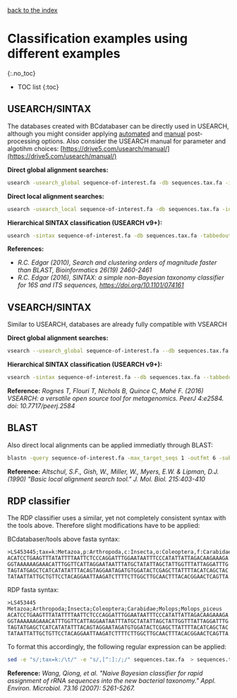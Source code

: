 [back to the index](./index.md)

# Classification examples using different examples
{:.no_toc}

* TOC list
{:toc}

## USEARCH/SINTAX

The databases created with BCdatabaser can be directly used in USEARCH, although you might consider applying [automated](./postprocessing.md) and [manual](./postprocessing_manual.md) post-processing options. 
Also consider the USEARCH manual for parameter and algotihm choices: [https://drive5.com/usearch/manual/](https://drive5.com/usearch/manual/)

**Direct global alignment searches:**
```sh 
usearch -usearch_global sequence-of-interest.fa -db sequences.tax.fa -id 0.97 -uc zotus.directglobal.uc -strand both
```

**Direct local alignment searches:**
```sh 
usearch -usearch_local sequence-of-interest.fa -db sequences.tax.fa -id 0.97 -uc zotus.directglobal.uc -strand both
```

**Hierarchical SINTAX classification (USEARCH v9+):**
```sh 
usearch -sintax sequence-of-interest.fa -db sequences.tax.fa -tabbedout zotus.directglobal.sintax -strand both -sintax_cutoff 0.8
```

**References:**

* *R.C. Edgar (2010), Search and clustering orders of magnitude faster than BLAST, Bioinformatics 26(19) 2460-2461*
* *R.C. Edgar (2016), SINTAX: a simple non-Bayesian taxonomy classifier for 16S and ITS sequences, https://doi.org/10.1101/074161*

## VSEARCH/SINTAX

Similar to USEARCH, databases are already fully compatible with VSEARCH


**Direct global alignment searches:**
```sh 
vsearch --usearch_global sequence-of-interest.fa --db sequences.tax.fa --id 0.97 --uc zotus.directglobal.uc --strand both
```
**Hierarchical SINTAX classification (USEARCH v9+):**
```sh 
vsearch -sintax sequence-of-interest.fa --db sequences.tax.fa --tabbedout zotus.directglobal.sintax --strand both --sintax_cutoff 0.8
```

**Reference:** *Rognes T, Flouri T, Nichols B, Quince C, Mahé F. (2016) VSEARCH: a versatile open source tool for metagenomics. PeerJ 4:e2584. doi: 10.7717/peerj.2584*

## BLAST

Also direct local alignments can be applied immediatly through BLAST: 

```sh
blastn -query sequence-of-interest.fa -max_target_seqs 1 -outfmt 6 -subject sequences.tax.fa > tabular.out
```

**Reference:** *Altschul, S.F., Gish, W., Miller, W., Myers, E.W. & Lipman, D.J. (1990) "Basic local alignment search tool." J. Mol. Biol. 215:403-410*

## RDP classifier

The RDP classifier uses a similar, yet not completely consistent syntax with the tools above. Therefore slight modifications have to be applied:

BCdatabaser/tools above fasta syntax: 
```
>LS453445;tax=k:Metazoa,p:Arthropoda,c:Insecta,o:Coleoptera,f:Carabidae,g:Molops,s:Molops_piceus;
ACATCCTGAAGTTTATATTTTAATTCTCCCAGGATTTGGAATAATTTCCCATATTATTAGACAAGAAAGA
GGTAAAAAAGAAACATTTGGTTCATTAGGAATAATTTATGCTATATTAGCTATTGGTTTATTAGGATTTG
TAGTATGAGCTCATCATATATTTACAGTAGGAATAGATGTGGATACTCGAGCTTATTTTACATCAGCTAC
TATAATTATTGCTGTTCCTACAGGAATTAAGATCTTTTCTTGGCTTGCAACTTTACACGGAACTCAGTTA
```

RDP fasta syntax:
```
>LS453445	Metazoa;Arthropoda;Insecta;Coleoptera;Carabidae;Molops;Molops_piceus
ACATCCTGAAGTTTATATTTTAATTCTCCCAGGATTTGGAATAATTTCCCATATTATTAGACAAGAAAGA
GGTAAAAAAGAAACATTTGGTTCATTAGGAATAATTTATGCTATATTAGCTATTGGTTTATTAGGATTTG
TAGTATGAGCTCATCATATATTTACAGTAGGAATAGATGTGGATACTCGAGCTTATTTTACATCAGCTAC
TATAATTATTGCTGTTCCTACAGGAATTAAGATCTTTTCTTGGCTTGCAACTTTACACGGAACTCAGTTA
```

To format this accordingly, the following regular expression can be applied: 

```sh
sed -e "s/;tax=k:/\t/" -e "s/,[^:]:/;/" sequences.tax.fa  > sequences.tax.rdp.fa 
```

**Reference:** *Wang, Qiong, et al. "Naive Bayesian classifier for rapid assignment of rRNA sequences into the new bacterial taxonomy." Appl. Environ. Microbiol. 73.16 (2007): 5261-5267.*

